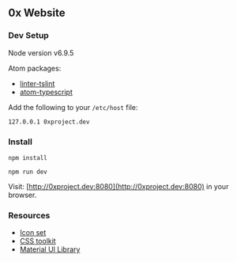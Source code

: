 0x Website
-----------

### Dev Setup

Node version v6.9.5

Atom packages:

- [linter-tslint](https://atom.io/packages/linter-tslint)
- [atom-typescript](https://atom.io/packages/atom-typescript)

Add the following to your `/etc/host` file:

```
127.0.0.1 0xproject.dev
```

### Install

```
npm install
```

```
npm run dev
```

Visit: [http://0xproject.dev:8080](http://0xproject.dev:8080) in your browser.

### Resources

- [Icon set](http://zavoloklom.github.io/material-design-iconic-font/icons.html#directional)
- [CSS toolkit](http://basscss.com/)
- [Material UI Library](http://www.material-ui.com/#/)
